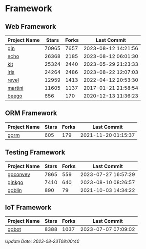 # Framework

## Web Framework
| Project Name | Stars | Forks | Last Commit |
| ------------ | ----- | ----- | ----------- |
| [gin](https://github.com/gin-gonic/gin) | 70965 | 7657 | 2023-08-12 14:21:56 |
| [echo](https://github.com/labstack/echo) | 26368 | 2185 | 2023-08-12 06:01:30 |
| [kit](https://github.com/go-kit/kit) | 25324 | 2440 | 2023-05-29 21:23:33 |
| [iris](https://github.com/kataras/iris) | 24264 | 2486 | 2023-08-22 12:07:03 |
| [revel](https://github.com/revel/revel) | 12959 | 1413 | 2022-04-12 20:53:30 |
| [martini](https://github.com/go-martini/martini) | 11605 | 1137 | 2017-01-21 21:58:54 |
| [beego](https://github.com/astaxie/beego) | 656 | 170 | 2020-12-13 11:36:23 |

## ORM Framework
| Project Name | Stars | Forks | Last Commit |
| ------------ | ----- | ----- | ----------- |
| [gorm](https://github.com/jinzhu/gorm) | 605 | 179 | 2021-11-20 01:15:37 |

## Testing Framework
| Project Name | Stars | Forks | Last Commit |
| ------------ | ----- | ----- | ----------- |
| [goconvey](https://github.com/smartystreets/goconvey) | 7865 | 559 | 2023-07-27 16:57:29 |
| [ginkgo](https://github.com/onsi/ginkgo) | 7410 | 640 | 2023-08-10 08:26:57 |
| [goblin](https://github.com/franela/goblin) | 890 | 79 | 2021-10-03 14:34:22 |

## IoT Framework
| Project Name | Stars | Forks | Last Commit |
| ------------ | ----- | ----- | ----------- |
| [gobot](https://github.com/hybridgroup/gobot) | 8388 | 1037 | 2023-07-07 07:09:02 |

*Update Date: 2023-08-23T08:00:40*
